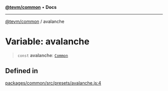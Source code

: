 [**@tevm/common**](../README.md) • **Docs**

***

[@tevm/common](../globals.md) / avalanche

# Variable: avalanche

> `const` **avalanche**: [`Common`](../type-aliases/Common.md)

## Defined in

[packages/common/src/presets/avalanche.js:4](https://github.com/qbzzt/tevm-monorepo/blob/main/packages/common/src/presets/avalanche.js#L4)
